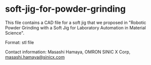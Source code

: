 # soft-jig-for-powder-grinding

This file contains a CAD file for a soft jig that we proposed in "Robotic Powder Grinding with a Soft Jig for Laboratory Automation in Material Science".

Format: stl file

Contact information: Masashi Hamaya, OMRON SINIC X Corp, masashi.hamaya@sinicx.com
